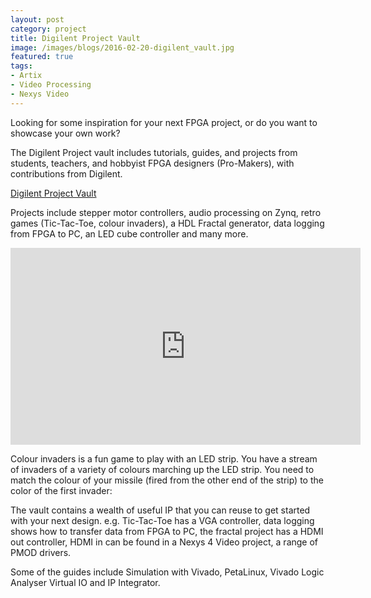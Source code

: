 ```yaml
---
layout: post
category: project
title: Digilent Project Vault
image: /images/blogs/2016-02-20-digilent_vault.jpg
featured: true
tags:
- Artix
- Video Processing
- Nexys Video
---
```



Looking for some inspiration for your next FPGA project, or do you want to showcase your own work?
 
The Digilent Project vault includes tutorials, guides, and projects from students, teachers, and hobbyist FPGA designers (Pro-Makers), with contributions from Digilent.

[Digilent Project Vault](https://forum.digilentinc.com/forum/16-project-vault/)
 
Projects include stepper motor controllers, audio processing on Zynq, retro games (Tic-Tac-Toe, colour invaders), a HDL Fractal generator, data logging from FPGA to PC, an LED cube controller and many more.

<iframe width="560" height="315" src="https://www.youtube.com/embed/vrqmQA2MnSs" frameborder="0" allowfullscreen></iframe>

Colour invaders is a fun game to play with an LED strip. You have a stream of invaders of a variety of colours marching up the LED strip. You need to match the colour of your missile (fired from the other end of the strip) to the color of the first invader:
 
The vault contains a wealth of useful IP that you can reuse to get started with your next design. e.g. Tic-Tac-Toe has a VGA controller, data logging shows how to transfer data from FPGA to PC, the fractal project has a HDMI out controller, HDMI in can be found in a Nexys 4 Video project, a range of PMOD drivers.
 
Some of the guides include Simulation with Vivado, PetaLinux, Vivado Logic Analyser Virtual IO and IP Integrator.